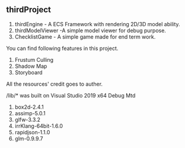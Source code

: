 ## thirdProject

1. thirdEngine - A ECS Framework with rendering 2D/3D model ability.
1. thirdModelViewer -A simple model viewer for debug purpose.
1. ChecklistGame - A simple game made for end term work.

You can find following features in this project.

1. Frustum Culling
1. Shadow Map
1. Storyboard

All the resources' credit goes to auther.

/lib/\* was built on Visual Studio 2019 x64 Debug Mtd

1. box2d-2.4.1
1. assimp-5.0.1
1. glfw-3.3.2
1. irrKlang-64bit-1.6.0
1. rapidjson-1.1.0
1. glm-0.9.9.7
